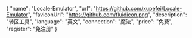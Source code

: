 {
    "name": "Locale-Emulator",
    "url": "https://github.com/xupefei/Locale-Emulator",
    "faviconUrl": "https://github.com/fluidicon.png",
    "description": "转区工具",
    "language": "英文",
    "connection": "魔法",
    "price": "免费",
    "register": "免注册"
}